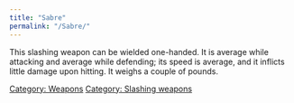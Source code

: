 ```yaml
---
title: "Sabre"
permalink: "/Sabre/"
---
```


This slashing weapon can be wielded one-handed. It is average while
attacking and average while defending; its speed is average, and it
inflicts little damage upon hitting. It weighs a couple of pounds.

[Category: Weapons](Category:_Weapons "wikilink") [Category: Slashing
weapons](Category:_Slashing_weapons "wikilink")